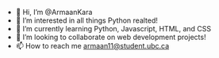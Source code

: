- 👋 Hi, I’m @ArmaanKara
- 👀 I’m interested in all things Python realted!
- 🌱 I’m currently learning Python, Javascript, HTML, and CSS
- 💞️ I’m looking to collaborate on web development projects!
- 📫 How to reach me armaan11@student.ubc.ca

<!---
ArmaanKara/ArmaanKara is a ✨ special ✨ repository because its `README.md` (this file) appears on your GitHub profile.
You can click the Preview link to take a look at your changes.
--->

